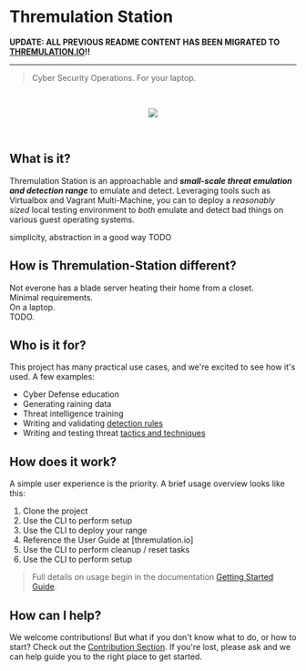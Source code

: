 # Thremulation Station

**UPDATE: ALL PREVIOUS README CONTENT HAS BEEN MIGRATED TO [THREMULATION.IO](https://github.com/mocyber/thremulation.io)!!**

---

> Cyber Security Operations. For your laptop.

<br>
<p align="center">
<img src="../img/placeholder-logo.png">
</p>
<br>


## What is it?

Thremulation Station is an approachable and ***small-scale threat emulation and detection range*** to emulate and detect. Leveraging tools such as Virtualbox and Vagrant Multi-Machine, you can to deploy a _reasonably sized_ local testing environment to _both_ emulate and detect bad things on various guest operating systems.

simplicity, abstraction in a good way TODO


## How is Thremulation-Station different?

Not everone has a blade server heating their home from a closet.   
Minimal requirements.  
On a laptop.  
TODO.  


## Who is it for?

This project has many practical use cases, and we're excited to see how it's used. A few examples:

- Cyber Defense education
- Generating raining data
- Threat intelligence training
- Writing and validating [detection rules](https://github.com/elastic/detection-rules)
- Writing and testing threat [tactics and techniques](https://attack.mitre.org/tactics/enterprise/)


## How does it work?

A simple user experience is the priority. A brief usage overview looks like this:

1. Clone the project
1. Use the CLI to perform setup
1. Use the CLI to deploy your range
1. Reference the User Guide at [thremulation.io]
1. Use the CLI to perform cleanup / reset tasks
1. Use the CLI to perform setup

> Full details on usage begin in the documentation [Getting Started Guide](getting-started/index.md).


## How can I help?

We welcome contributions! But what if you don't know what to do, or how to start? Check out the [Contribution Section](CONTRIBUTING.md). If you're lost, please ask and we can help guide you to the right place to get started.
